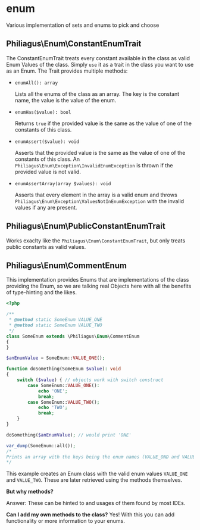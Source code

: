 # enum
Various implementation of sets and enums to pick and choose

## Philiagus\Enum\ConstantEnumTrait
The ConstantEnumTrait treats every constant available in the class as valid Enum Values of the class.
Simply `use` it as a trait in the class you want to use as an Enum. The Trait provides multiple methods:
- `enumAll(): array`

  Lists all the enums of the class as an array. The key is the constant name, the value is the value of the enum.
- `enumHas($value): bool`

  Returns `true` if the provided value is the same as the value of one of the constants of this class.

- `enumAssert($value): void`

  Asserts that the provided value is the same as the value of one of the constants of this class. An `Philiagus\Enum\Exception\InvalidEnumException` is thrown if the provided value is not valid.

- `enumAssertArray(array $values): void`

  Asserts that every element in the array is a valid enum and throws `Philiagus\Enum\Exception\ValuesNotInEnumException` with the invalid values if any are present. 

## Philiagus\Enum\PublicConstantEnumTrait
Works exaclty like the `Philiagus\Enum\ConstantEnumTrait`, but only treats public constants as valid values.

## Philiagus\Enum\CommentEnum
This implementation provides Enums that are implementations of the class providing the Enum, so we are talking real Objects here with all the benefits of type-hinting and the likes.

```php
<?php

/**
 * @method static SomeEnum VALUE_ONE
 * @method static SomeEnum VALUE_TWO
 */
class SomeEnum extends \Philiagus\Enum\CommentEnum
{
}

$anEnumValue = SomeEnum::VALUE_ONE();

function doSomething(SomeEnum $value): void
{
    switch ($value) { // objects work with switch construct
        case SomeEnum::VALUE_ONE():
            echo 'ONE';
            break;
        case SomeEnum::VALUE_TWO();
            echo 'TWO';
            break;
    }
}

doSomething($anEnumValue); // would print 'ONE'

var_dump(SomeEnum::all());
/*
Prints an array with the keys being the enum names (VALUE_OND and VALUE_TWO) and the values being the corresponding enum instances.
*/
```

This example creates an Enum class with the valid enum values `VALUE_ONE` and `VALUE_TWO`. These are later retrieved using the methods themselves.

**But why methods?**

Answer: These can be hinted to and usages of them found by most IDEs.  

**Can I add my own methods to the class?**
Yes! With this you can add functionality or more information to your enums.